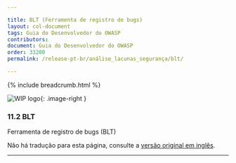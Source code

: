```yaml
---

title: BLT (Ferramenta de registro de bugs)
layout: col-document
tags: Guia do Desenvolvedor do OWASP
contributors:
document: Guia do Desenvolvedor do OWASP
order: 33200
permalink: /release-pt-br/análise_lacunas_segurança/blt/

---
```


{% include breadcrumb.html %}

<style type="text/css">
.image-right {
  height: 180px;
  display: block;
  margin-left: auto;
  margin-right: auto;
  float: right;
}
</style>

![WIP logo](../../../assets/images/dg_wip.png "Trabalho em andamento"){: .image-right }

### 11.2 BLT

Ferramenta de registro de bugs (BLT)

Não há tradução para esta página, consulte a [versão original em inglês][release1302].

----

[release1302]: https://github.com/OWASP/www-project-developer-guide/blob/main/draft/13-security-gap-analysis/02-blt.md
